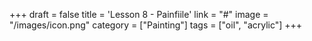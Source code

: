 +++
draft = false
title = 'Lesson 8 - Painfiile'
link = "#"
image = "/images/icon.png"
category = ["Painting"]
tags = ["oil", "acrylic"]
+++

